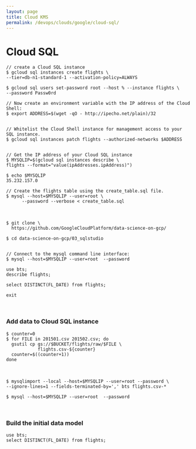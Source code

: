 ```yaml
---
layout: page
title: Cloud KMS
permalink: /devops/clouds/google/cloud-sql/
---
```


# Cloud SQL

    // create a Cloud SQL instance
    $ gcloud sql instances create flights \
    --tier=db-n1-standard-1 --activation-policy=ALWAYS

    $ gcloud sql users set-password root --host % --instance flights \
    --password Passw0rd

    // Now create an environment variable with the IP address of the Cloud Shell:
    $ export ADDRESS=$(wget -qO - http://ipecho.net/plain)/32


    // Whitelist the Cloud Shell instance for management access to your SQL instance.
    $ gcloud sql instances patch flights --authorized-networks $ADDRESS


    // Get the IP address of your Cloud SQL instance 
    $ MYSQLIP=$(gcloud sql instances describe \
    flights --format="value(ipAddresses.ipAddress)")

    $ echo $MYSQLIP
    35.232.157.0

    // Create the flights table using the create_table.sql file.
    $ mysql --host=$MYSQLIP --user=root \
          --password --verbose < create_table.sql


<br/>

    $ git clone \
      https://github.com/GoogleCloudPlatform/data-science-on-gcp/

    $ cd data-science-on-gcp/03_sqlstudio
 
    
    // Connect to the mysql command line interface:
    $ mysql --host=$MYSQLIP --user=root  --password

    use bts;
    describe flights;

    select DISTINCT(FL_DATE) from flights;

    exit

<br/>

### Add data to Cloud SQL instance

    $ counter=0
    $ for FILE in 201501.csv 201502.csv; do
      gsutil cp gs://$BUCKET/flights/raw/$FILE \
                flights.csv-${counter}
      counter=$((counter+1))
    done

<br/>

    $ mysqlimport --local --host=$MYSQLIP --user=root --password \
    --ignore-lines=1 --fields-terminated-by=',' bts flights.csv-*

    $ mysql --host=$MYSQLIP --user=root  --password

<br/>

### Build the initial data model

    use bts;
    select DISTINCT(FL_DATE) from flights;
